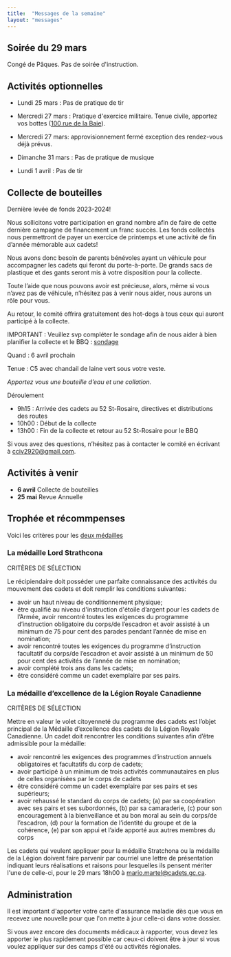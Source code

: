 ```yaml
---
title:  "Messages de la semaine"
layout: "messages"
---
```


## Soirée du 29 mars

Congé de Pâques. Pas de soirée d'instruction.

## Activités optionnelles

-  Lundi 25 mars : Pas de pratique de tir 

-  Mercredi 27 mars : Pratique d'exercice militaire. Tenue civile, apportez vos bottes ([100 rue de la Baie](/information/comment-nous-rejoindre/)).

- Mercredi 27 mars: approvisionnement fermé exception des rendez-vous déjà prévus.
  
- Dimanche 31 mars : Pas de pratique de musique
 
- Lundi 1 avril : Pas de tir  

## Collecte de bouteilles

Dernière levée de fonds 2023-2024!

Nous sollicitons votre participation en grand nombre afin de faire de cette dernière campagne de financement un franc succès. Les fonds collectés nous permettront de payer un exercice de printemps et une activité de fin d’année mémorable aux cadets! 

Nous avons donc besoin de parents bénévoles ayant un véhicule pour accompagner les cadets qui feront du porte-à-porte. De grands sacs de plastique et des gants seront mis à votre disposition pour la collecte.  

Toute l’aide que nous pouvons avoir est précieuse, alors, même si vous n’avez pas de véhicule, n’hésitez pas à venir nous aider, nous aurons un rôle pour vous. 

Au retour, le comité offrira gratuitement des hot-dogs à tous ceux qui auront participé à la collecte. 

IMPORTANT : Veuillez svp compléter le sondage afin de nous aider à bien planifier la collecte et le BBQ : [sondage]( https://fr.surveymonkey.com/r/NHNJZCM)

Quand : 6 avril prochain

Tenue : C5 avec chandail de laine vert sous votre veste.

*Apportez vous une bouteille d’eau et une collation.* 

Déroulement
- 9h15 : Arrivée des cadets au 52 St-Rosaire, directives et distributions des routes
- 10h00 : Début de la collecte
- 13h00 : Fin de la collecte et retour au 52 St-Rosaire pour le BBQ 

Si vous avez des questions, n’hésitez pas à contacter le comité en écrivant à <cciv2920@gmail.com>.


## Activités à venir

- **6 avril** Collecte de bouteilles
- **25 mai** Revue Annuelle

 ## Trophée et récommpenses

Voici les critères pour les [deux médailles](https://cc2920.ca/prix/medailles/) 

### La médaille Lord Strathcona

CRITÈRES DE SÉLECTION

Le récipiendaire doit posséder une parfaite connaissance des activités du mouvement des cadets et doit remplir les conditions suivantes:
- avoir un haut niveau de conditionnement physique;
- être qualifié au niveau d'instruction d'étoile d’argent pour les cadets de l’Armée,
avoir rencontré toutes les exigences du programme d’instruction obligatoire du corps/de l’escadron et avoir assisté à un minimum de 75 pour cent des parades pendant l’année de mise en nomination;
- avoir rencontré toutes les exigences du programme d’instruction facultatif du corps/de l’escadron et avoir assisté à un minimum de 50 pour cent des activités de l’année de mise en nomination;
- avoir complété trois ans dans les cadets;
- être considéré comme un cadet exemplaire par ses pairs.

### La médaille d’excellence de la Légion Royale Canadienne

CRITÈRES DE SÉLECTION 

Mettre en valeur le volet citoyenneté du programme des cadets est l’objet principal de la Médaille d’excellence des cadets de la Légion Royale Canadienne.
Un cadet doit rencontrer les conditions suivantes afin d’être admissible pour la médaille: 
- avoir rencontré les exigences des programmes d’instruction annuels obligatoires et facultatifs du corp de cadets; 
- avoir participé à un minimum de trois activités communautaires en plus de celles organisées par le corps de cadets
- être considéré comme un cadet exemplaire par ses pairs et ses supérieurs;
- avoir rehaussé le standard du corps de cadets; 
(a) par sa coopération avec ses pairs et ses subordonnés, 
(b) par sa camaraderie, 
(c) pour son encouragement à la bienveillance et au bon moral au sein du corps/de l’escadron, 
(d) pour la formation de l’identité du groupe et de la cohérence,
(e) par son appui et l’aide apporté aux autres membres du corps

Les cadets qui veulent appliquer pour la médaille Stratchona ou la médaille de la Légion doivent faire parvenir par courriel une lettre de présentation indiquant leurs réalisations et raisons pour lesquelles ils pensent mériter l'une de celle-ci, pour le 29 mars 18h00 à <mario.martel@cadets.gc.ca>.

## Administration

Il est important d'apporter votre carte d'assurance maladie dès que vous en recevez une nouvelle pour que l'on mette à jour celle-ci dans votre dossier.

Si vous avez encore des documents médicaux à rapporter, vous devez les apporter le plus rapidement possible car ceux-ci doivent être à jour si vous voulez appliquer sur des camps d'été ou activités régionales.
  
